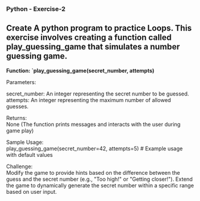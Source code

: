 ### Python - Exercise-2  

## Create A python program to practice Loops. This exercise involves creating a function called play_guessing_game that simulates a number guessing game.

**Function: `play_guessing_game(secret_number, attempts)**

Parameters:

secret_number: An integer representing the secret number to be guessed.  
attempts: An integer representing the maximum number of allowed guesses.  

Returns:  
None (The function prints messages and interacts with the user during game play)  

Sample Usage:  
play_guessing_game(secret_number=42, attempts=5)  # Example usage with default values  

Challenge:  
Modify the game to provide hints based on the difference between the guess and the secret number (e.g., "Too high!" or "Getting closer!").
Extend the game to dynamically generate the secret number within a specific range based on user input.